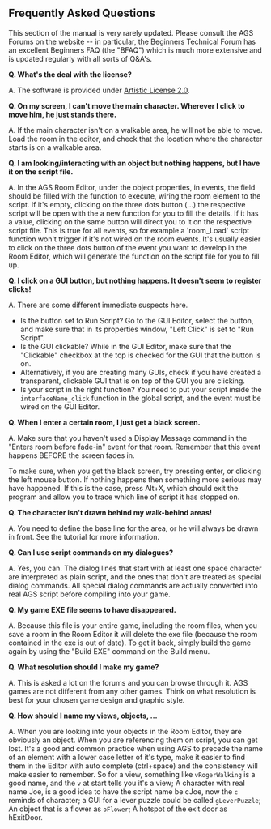 ## Frequently Asked Questions

This section of the manual is very rarely updated. Please consult the
AGS Forums on the website -- in particular, the Beginners Technical
Forum has an excellent Beginners FAQ (the "BFAQ") which is much more
extensive and is updated regularly with all sorts of Q&A's.

**Q. What's the deal with the license?**

A. The software is provided under [Artistic License 2.0](https://opensource.org/licenses/artistic-license-2.0.php).

**Q. On my screen, I can't move the main character. Wherever I click to
move him, he just stands there.**

A. If the main character isn't on a walkable area, he will not be able
to move. Load the room in the editor, and check that the location where
the character starts is on a walkable area.

**Q. I am looking/interacting with an object but nothing happens, but I have it on the script file.**

A. In the AGS Room Editor, under the object properties, in events, the field should be filled with the function to execute, wiring the room element to the script. If it's empty, clicking on the three dots button (...) the respective script will be open with the a new function for you to fill the details. If it has a value, clicking on the same button will direct you to it on the respective script file. This is true for all events, so for example a 'room_Load' script function won't trigger if it's not wired on the room events. It's usually easier to click on the three dots button of the event you want to develop in the Room Editor, which will generate the function on the script file for you to fill up.

**Q. I click on a GUI button, but nothing happens. It doesn't seem to register clicks!**

A. There are some different immediate suspects here. 
- Is the button set to Run Script? Go to the GUI Editor, select the button, and make sure that in its properties window, "Left Click" is set to "Run Script".
- Is the GUI clickable? While in the GUI Editor, make sure that the "Clickable" checkbox at the top is checked for the GUI that the button is on.
- Alternatively, if you are creating many GUIs, check if you have created a transparent, clickable GUI that is on top of the GUI you are clicking.
- Is your script in the right function? You need to put your script inside the `interfaceName_click` function in the global script, and the event must be wired on the GUI Editor.

**Q. When I enter a certain room, I just get a black screen.**

A. Make sure that you haven't used a Display Message command in the
"Enters room before fade-in" event for that room. Remember that this
event happens BEFORE the screen fades in.

To make sure, when you get the black screen, try pressing enter, or
clicking the left mouse button. If nothing happens then something more
serious may have happened. If this is the case, press Alt+X, which
should exit the program and allow you to trace which line of script it
has stopped on.

**Q. The character isn't drawn behind my walk-behind areas!**

A. You need to define the base line for the area, or he will always be
drawn in front. See the tutorial for more information.

**Q. Can I use script commands on my dialogues?**

A. Yes, you can. The dialog lines that start with at least one space character are interpreted as plain script, and the ones that don't are treated as special dialog commands. All special dialog commands are actually converted into real AGS script before compiling into your game.

**Q. My game EXE file seems to have disappeared.**

A. Because this file is your entire game, including the room files, when
you save a room in the Room Editor it will delete the exe file (because
the room contained in the exe is out of date). To get it back, simply
build the game again by using the "Build EXE" command on the Build menu.

**Q. What resolution should I make my game?**

A. This is asked a lot on the forums and you can browse through it. AGS games are not different from any other games. Think on what resolution is best for your chosen game design and graphic style.

**Q. How should I name my views, objects, ...**

A. When you are looking into your objects in the Room Editor, they are obviously an object. When you are referencing them on script, you can get lost. It's a good and common practice when using AGS to precede the name of an element with a lower case letter of it's type, make it easier to find them in the Editor with auto complete (ctrl+space) and the consistency will make easier to remember. So for a view, something like `vRogerWalking` is a good name, and the `v` at start tells you it's a view; A character with real name Joe, is a good idea to have the script name be cJoe, now the `c` reminds of character; a GUI for a lever puzzle could be called `gLeverPuzzle`; An object that is a flower as `oFlower`; A hotspot of the exit door as hExitDoor.